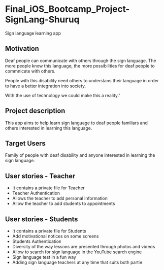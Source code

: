 # Final_iOS_Bootcamp_Project-SignLang-Shuruq
 Sign language learning app

## Motivation
 Deaf people can communicate with others through the sign language. The more people know this language, the more possibilities for deaf people to commnicate with others. 

 People with this disability need others to understans their language in order to have a better integration into society.

 With the use of technology we could make this a reality."


## Project description
This app aims to help learn sign language to deaf people familiars and others interested in learning this language.


## Target Users
Family of people with deaf disability and anyone interested in learning the sign language.


## User stories - Teacher
   - It contains a private file for Teacher
   - Teacher Authentication
   - Allows the teacher to add personal information
   - Allow the teacher to add students to appointments
   
   
## User stories - Students
 - It contains a private file for Students
 - Add motivational notices on some screens
 - Students Authentication
 - Diversity of the way lessons are presented through photos and videos
 - Allow to search for sign language in the YouTube search engine
 - Sign language test in a fun way
 - Adding sign language teachers at any time that suits both partie

